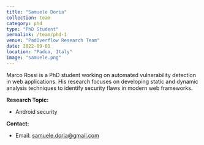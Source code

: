 ```yaml
---
title: "Samuele Doria"
collection: team
category: phd
type: "PhD Student"
permalink: /team/phd-1
venue: "PadOverflow Research Team"
date: 2022-09-01
location: "Padua, Italy"
image: "samuele.png"
---
```


Marco Rossi is a PhD student working on automated vulnerability detection in web applications. His research focuses on developing static and dynamic analysis techniques to identify security flaws in modern web frameworks.

**Research Topic:**
- Android security

**Contact:**
- Email: samuele.doria@gmail.com

